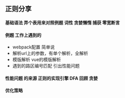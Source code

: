 ## 正则分享

#### 基础语法 弄个表用来对照例题 词性 贪婪懒惰 捕获 零宽断言
#### 例题 工作上遇到的 
- webpack配置 简单说
- 解析url上的参数，有单个解析，全解析
- 模版解析 vue的模版解析
- 遇到的路区编号匹配 引出性能问题
#### 性能问题 的来源 正则的实现引擎 DFA 回顾 贪婪
#### 优化策略